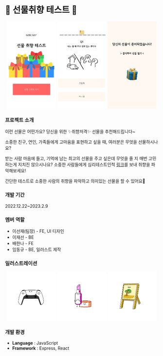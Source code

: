 # 🎁 선물취향 테스트 🎁

<p align="center">
  <img src="README/gift4u.click_(iPhone_SE).png" align="center" alt="startPage" width="32%">
  <img src="README/gift4u.click_(iPhone_SE)_(1).png" align="center" alt="whatgiftPage" width="32%">
  <img src="README/gift4u.click_(iPhone_SE)_(2).png" align="center" alt="preparePage" width="32%">
</p>

### 프로젝트 소개

이런 선물은 어떤가요? 당신을 위한 ✨취향저격✨ 선물을 추천해드립니다~

소중한 친구, 연인, 가족들에게 고마움을 표현하고 싶을 때, 여러분은 무엇을 선물하시나요? 

받는 사람 마음에 들고, 기억에 남는 최고의 선물을 주고 싶은데 무엇을 줄 지 매번 고민하는게 지치진 않으시나요? 소중한 사람들에게 심리테스트인척 [링크](http://gift4u.click/)를 보내 취향을 파악해보세요! 

간단한 테스트로 소중한 사람의 취향을 파악하고 의미있는 선물을 할 수 있어요🥳

### 개발 기간

2022.12.22~2023.2.9

### 멤버 역할

- 이선재(팀장) - FE, UI 디자인
- 이재선 - BE
- 배한나 - FE
- 임동규 - BE, 일러스트 제작

### 일러스트레이션

<p align="center">
  <img src="README/KakaoTalk_20230118_012515167.png" align="center" alt="game" width="32%">
  <img src="README/KakaoTalk_20230118_012550327.png" align="center" alt="beauty" width="32%">
  <img src="README/KakaoTalk_20230131_153531609.png" align="center" alt="exhibition" width="32%">
</p>

### 개발 환경

- **Language** : JavaScript
- **Framework** : Express, React
